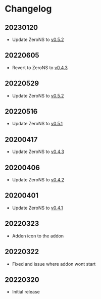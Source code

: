 # Changelog
## 20230120

- Update ZeroNS to [v0.5.2](https://github.com/zerotier/zeronsd/releases/tag/v0.5.2)

## 20220605

- Revert to ZeroNS to [v0.4.3](https://github.com/zerotier/zeronsd/releases/tag/v0.5.2)

## 20220529

- Update ZeroNS to [v0.5.2](https://github.com/zerotier/zeronsd/releases/tag/v0.5.2)

## 20220516

- Update ZeroNS to [v0.5.1](https://github.com/zerotier/zeronsd/releases/tag/v0.5.1)

## 20200417

- Update ZeroNS to [v0.4.3](https://github.com/zerotier/zeronsd/releases/tag/v0.4.3)

## 20200406

- Update ZeroNS to [v0.4.2](https://github.com/zerotier/zeronsd/releases/tag/v0.4.2)

## 20200401

- Update ZeroNS to [v0.4.1](https://github.com/zerotier/zeronsd/releases/tag/v0.4.1)

## 20220323

- Adden icon to the addon

## 20220322

- Fixed and issue where addon wont start

## 20220320

- Initial release
